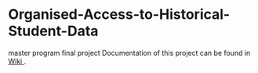 # Organised-Access-to-Historical-Student-Data
master program final project
Documentation of this project can be found in  <a href="https://github.com/FredLin2/Organised-Access-to-Historical-Student-Data/wiki"> Wiki </a>.
